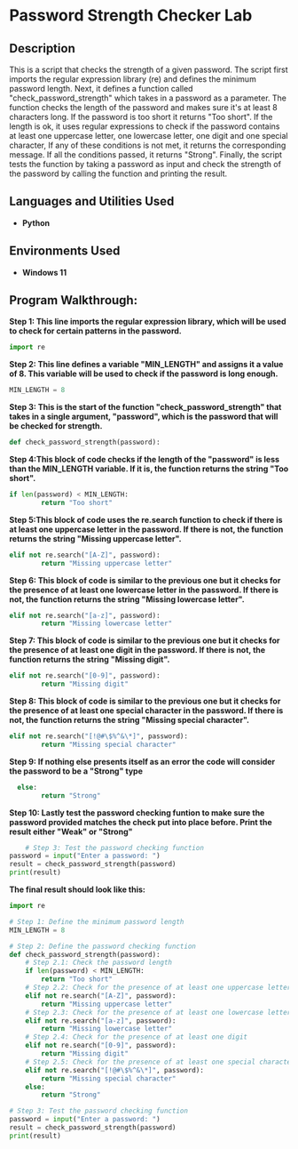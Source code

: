 <h1>Password Strength Checker Lab</h1>

<h2>Description</h2>
This is a script that checks the strength of a given password. The script first imports the regular expression library (re) and defines the minimum password length. Next, it defines a function called "check_password_strength" which takes in a password as a parameter. The function checks the length of the password and makes sure it's at least 8 characters long. If the password is too short it returns "Too short". If the length is ok, it uses regular expressions to check if the password contains at least one uppercase letter, one lowercase letter, one digit and one special character, If any of these conditions is not met, it returns the corresponding message. If all the conditions passed, it returns "Strong". Finally, the script tests the function by taking a password as input and check the strength of the password by calling the function and printing the result.
<br />


<h2>Languages and Utilities Used</h2>

- <b>Python</b> 

<h2>Environments Used </h2>

- <b>Windows 11</b>

<h2>Program Walkthrough:</h2>

<b>Step 1: This line imports the regular expression library, which will be used to check for certain patterns in the password.</b>

```python
import re
```
<b>Step 2: This line defines a variable "MIN_LENGTH" and assigns it a value of 8. This variable will be used to check if the password is long enough.</b>

```python
MIN_LENGTH = 8
```

<b>Step 3: This is the start of the function "check_password_strength" that takes in a single argument, "password", which is the password that will be checked for strength.</b>

```python
def check_password_strength(password):
```
<b>Step 4:This block of code checks if the length of the "password" is less than the MIN_LENGTH variable. If it is, the function returns the string "Too short".</b>

```python
if len(password) < MIN_LENGTH:
        return "Too short"
```
<b>Step 5:This block of code uses the re.search function to check if there is at least one uppercase letter in the password. If there is not, the function returns the string "Missing uppercase letter".</b>

```python
elif not re.search("[A-Z]", password):
        return "Missing uppercase letter"
```
<b>Step 6: This block of code is similar to the previous one but it checks for the presence of at least one lowercase letter in the password. If there is not, the function returns the string "Missing lowercase letter".</b>

```python
elif not re.search("[a-z]", password):
        return "Missing lowercase letter"
```
<b>Step 7: This block of code is similar to the previous one but it checks for the presence of at least one digit in the password. If there is not, the function returns the string "Missing digit".</b>

```python
elif not re.search("[0-9]", password):
        return "Missing digit"
```
<b>Step 8: This block of code is similar to the previous one but it checks for the presence of at least one special character in the password. If there is not, the function returns the string "Missing special character".</b>

```python
elif not re.search("[!@#\$%^&\*]", password):
        return "Missing special character"
```

<b>Step 9: If nothing else presents itself as an error the code will consider the password to be a "Strong" type</b>

```python
  else:
        return "Strong"
```
<b>Step 10: Lastly test the password checking funtion to make sure the password provided matches the check put into place before. Print the result either "Weak" or "Strong"</b>
        
```python
    # Step 3: Test the password checking function
password = input("Enter a password: ")
result = check_password_strength(password)
print(result)
```
<b> The final result should look like this:</b>
```python
import re

# Step 1: Define the minimum password length
MIN_LENGTH = 8

# Step 2: Define the password checking function
def check_password_strength(password):
    # Step 2.1: Check the password length
    if len(password) < MIN_LENGTH:
        return "Too short"
    # Step 2.2: Check for the presence of at least one uppercase letter
    elif not re.search("[A-Z]", password):
        return "Missing uppercase letter"
    # Step 2.3: Check for the presence of at least one lowercase letter
    elif not re.search("[a-z]", password):
        return "Missing lowercase letter"
    # Step 2.4: Check for the presence of at least one digit
    elif not re.search("[0-9]", password):
        return "Missing digit"
    # Step 2.5: Check for the presence of at least one special character
    elif not re.search("[!@#\$%^&\*]", password):
        return "Missing special character"
    else:
        return "Strong"

# Step 3: Test the password checking function
password = input("Enter a password: ")
result = check_password_strength(password)
print(result)
```
